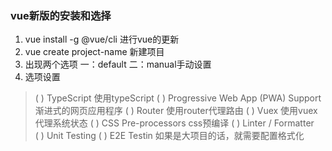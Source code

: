 ### vue新版的安装和选择

1. vue install -g @vue/cli 进行vue的更新
2. vue create project-name 新建项目
3. 出现两个选项  一：default 二：manual手动设置
4. 选项设置
> ( ) TypeScript  使用typeScript
> ( ) Progressive Web App (PWA) Support  渐进式的网页应用程序 
> ( ) Router  使用router代理路由
> ( ) Vuex   使用vuex代理系统状态
> ( ) CSS Pre-processors  css预编译
> ( ) Linter / Formatter  
> ( ) Unit Testing
> ( ) E2E Testin 
如果是大项目的话，就需要配置格式化
